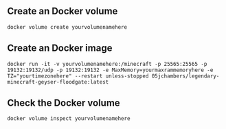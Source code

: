 ## Create an Docker volume

`docker volume create yourvolumenamehere`


## Create an Docker image

`docker run -it -v yourvolumenamehere:/minecraft -p 25565:25565 -p 19132:19132/udp -p 19132:19132 -e MaxMemory=yourmaxrammemoryhere -e TZ="yourtimezonehere" --restart unless-stopped 05jchambers/legendary-minecraft-geyser-floodgate:latest`


## Check the Docker volume

`docker volume inspect yourvolumenamehere`
